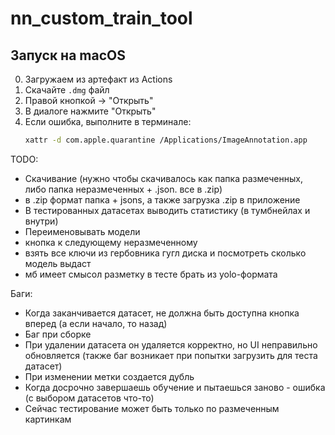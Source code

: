 # nn_custom_train_tool

## Запуск на macOS
0. Загружаем из артефакт из Actions 
1. Скачайте `.dmg` файл
2. Правой кнопкой → "Открыть"
3. В диалоге нажмите "Открыть"
4. Если ошибка, выполните в терминале:
   ```bash
   xattr -d com.apple.quarantine /Applications/ImageAnnotation.app


TODO:
- Скачивание (нужно чтобы скачивалось как папка размеченных, либо папка неразмеченных + .json. все в .zip)
- в .zip формат папка + jsons, а также загрузка .zip в приложение
- В тестированных датасетах выводить статистику (в тумбнейлах и внутри)
- Переименовывать модели
- кнопка к следующему неразмеченному
- взять все ключи из гербовника гугл диска и посмотреть сколько модель выдаст
- мб имеет смысол разметку в тесте брать из yolo-формата

Баги:
- Когда заканчивается датасет, не должна быть доступна кнопка вперед (а если начало, то назад)
- Баг при сборке
- При удалении датасета он удаляется корректно, но UI неправильно обновляется (также баг возникает при попытки загрузить для теста датасет)
- При изменении метки создается дубль
- Когда досрочно завершаешь обучение и пытаешься заново - ошибка (с выбором датасетов что-то)
- Сейчас тестирование может быть только по размеченным картинкам